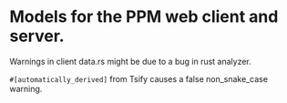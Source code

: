# Models for the PPM web client and server.


Warnings in client data.rs might be due to a bug in rust analyzer.

`#[automatically_derived]` from Tsify causes a false non_snake_case warning.
